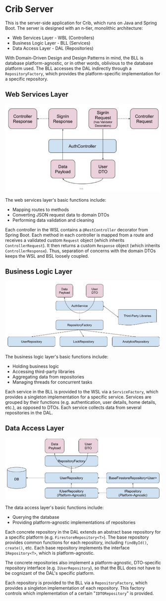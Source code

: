 # Crib Server

This is the server-side application for Crib, which runs on Java and Spring Boot. The server is designed with an n-tier, monolithic architecture:
- Web Services Layer - WBL (Controllers)
- Business Logic Layer - BLL (Services)
- Data Access Layer - DAL (Repositories)

With Domain-Driven Design and Design Patterns in mind, the BLL is database platform-agnostic, or in other words, oblivious to the database platform used. The BLL accesses the DAL indirectly through a `RepositoryFactory`, which provides the platform-specific implementation for a specific repository.

## Web Services Layer
![Diagram of WSL](https://raw.githubusercontent.com/CribTechnologies/CribServer/master/images/WSL.jpg)

The web services layer's basic functions include:
- Mapping routes to methods
- Converting JSON request data to domain DTOs
- Performing data validation and cleaning

Each controller in the WSL contains a `@RestController` decorator from Spring Boot. Each method in each controller is mapped from a route and receives a validated custom `Request` object (which inherits `ControllerRequest`). It then returns a custom `Response` object (which inherits `ControllerResponse`). Thus, separation of concerns with the domain DTOs keeps the WSL and BSL loosely coupled.

## Business Logic Layer
![Diagram of BLL](https://raw.githubusercontent.com/CribTechnologies/CribServer/master/images/BLL.jpg)

The business logic layer's basic functions include:
- Holding business logic
- Accessing third-party libraries
- Aggregating data from repositories
- Managing threads for concurrent tasks

Each service in the BLL is provided to the WSL via a `ServiceFactory`, which provides a singleton implementation for a specific service. Services are grouped by their functions (e.g. authentication, user details, home details, etc.), as opposed to DTOs. Each service collects data from several repositories in the DAL.

## Data Access Layer
![Diagram of DAL](https://raw.githubusercontent.com/CribTechnologies/CribServer/master/images/DAL.jpg)

The data access layer's basic functions include:
- Querying the database
- Providing platform-agnostic implementations of repositories

Each concrete repository in the DAL extends an abstract base repository for a specific platform (e.g. `FirestoreRepository<T>`). The base repository provides common functions for each repository, including `findById()`, `create()`, etc. Each base repository implements the interface `IRepository<T>`, which is platform-agnostic.

The concrete repositories also implement a platform-agnostic, DTO-specific repository interface (e.g. `IUserRepository`), so that the BLL does not have to be cognizant of the DAL's specific platform.

Each repository is provided to the BLL via a `RepositoryFactory`, which provides a singleton implementation of each repository. This factory controls which implementation of a certain "`IDTORepository`" is provided.